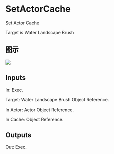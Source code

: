 # SetActorCache

Set Actor Cache

Target is Water Landscape Brush

## 图示

![]($-20221218-18124835.png)

## Inputs

In: Exec.

Target: Water Landscape Brush Object Reference.

In Actor: Actor Object Reference.

In Cache: Object Reference.  

## Outputs

Out: Exec.

